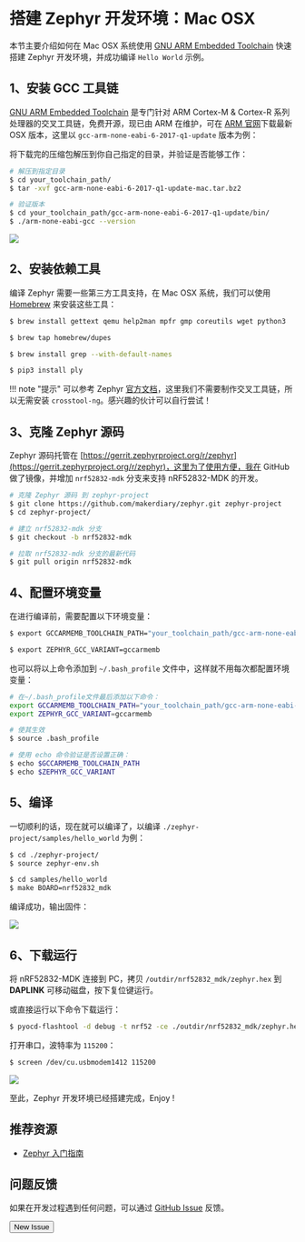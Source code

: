# 搭建 Zephyr 开发环境：Mac OSX

本节主要介绍如何在 Mac OSX 系统使用 [GNU ARM Embedded Toolchain](https://developer.arm.com/open-source/gnu-toolchain/gnu-rm) 快速搭建 Zephyr 开发环境，并成功编译 `Hello World` 示例。

## 1、安装 GCC 工具链
[GNU ARM Embedded Toolchain](https://developer.arm.com/open-source/gnu-toolchain/gnu-rm) 是专门针对 ARM Cortex-M & Cortex-R 系列处理器的交叉工具链，免费开源，现已由 ARM 在维护，可在 [ARM 官网](https://developer.arm.com/open-source/gnu-toolchain/gnu-rm/downloads)下载最新 OSX 版本，这里以 `gcc-arm-none-eabi-6-2017-q1-update` 版本为例：

将下载完的压缩包解压到你自己指定的目录，并验证是否能够工作：

``` sh
# 解压到指定目录
$ cd your_toolchain_path/
$ tar -xvf gcc-arm-none-eabi-6-2017-q1-update-mac.tar.bz2

# 验证版本
$ cd your_toolchain_path/gcc-arm-none-eabi-6-2017-q1-update/bin/
$ ./arm-none-eabi-gcc --version
```
![](https://img.makerdiary.co/wiki/nrf52832mdk/checking-arm-gcc-version.png)

## 2、安装依赖工具

编译 Zephyr 需要一些第三方工具支持，在 Mac OSX 系统，我们可以使用 [Homebrew](http://brew.sh/) 来安装这些工具：

``` sh
$ brew install gettext qemu help2man mpfr gmp coreutils wget python3

$ brew tap homebrew/dupes

$ brew install grep --with-default-names

$ pip3 install ply

```

!!! note "提示"
    可以参考 Zephyr [官方文档](https://www.zephyrproject.org/doc/getting_started/installation_mac.html)，这里我们不需要制作交叉工具链，所以无需安装 `crosstool-ng`。感兴趣的伙计可以自行尝试！

## 3、克隆 Zephyr 源码

Zephyr 源码托管在 [https://gerrit.zephyrproject.org/r/zephyr](https://gerrit.zephyrproject.org/r/zephyr)，这里为了使用方便，我在 GitHub 做了镜像，并增加 `nrf52832-mdk` 分支来支持 nRF52832-MDK 的开发。

``` sh
# 克隆 Zephyr 源码 到 zephyr-project
$ git clone https://github.com/makerdiary/zephyr.git zephyr-project
$ cd zephyr-project/

# 建立 nrf52832-mdk 分支
$ git checkout -b nrf52832-mdk

# 拉取 nrf52832-mdk 分支的最新代码
$ git pull origin nrf52832-mdk
```

## 4、配置环境变量

在进行编译前，需要配置以下环境变量：

``` sh
$ export GCCARMEMB_TOOLCHAIN_PATH="your_toolchain_path/gcc-arm-none-eabi-6-2017-q1-update"

$ export ZEPHYR_GCC_VARIANT=gccarmemb
```

也可以将以上命令添加到 `~/.bash_profile` 文件中，这样就不用每次都配置环境变量：

``` sh
# 在~/.bash_profile文件最后添加以下命令：
export GCCARMEMB_TOOLCHAIN_PATH="your_toolchain_path/gcc-arm-none-eabi-6-2017-q1-update"
export ZEPHYR_GCC_VARIANT=gccarmemb

# 使其生效
$ source .bash_profile

# 使用 echo 命令验证是否设置正确：
$ echo $GCCARMEMB_TOOLCHAIN_PATH
$ echo $ZEPHYR_GCC_VARIANT
```

## 5、编译

一切顺利的话，现在就可以编译了，以编译 `./zephyr-project/samples/hello_world` 为例：

``` sh
$ cd ./zephyr-project/
$ source zephyr-env.sh

$ cd samples/hello_world
$ make BOARD=nrf52832_mdk

```

编译成功，输出固件：

![](https://img.makerdiary.co/wiki/nrf52832mdk/compile_zephyr_helloworld.png)

## 6、下载运行

将 nRF52832-MDK 连接到 PC，拷贝 `/outdir/nrf52832_mdk/zephyr.hex` 到 **DAPLINK** 可移动磁盘，按下复位键运行。

或直接运行以下命令下载运行：

``` sh
$ pyocd-flashtool -d debug -t nrf52 -ce ./outdir/nrf52832_mdk/zephyr.hex

```

打开串口，波特率为 `115200`：

``` sh
$ screen /dev/cu.usbmodem1412 115200
```
![](https://img.makerdiary.co/wiki/nrf52832mdk/zephyr_helloworld_output.png)


至此，Zephyr 开发环境已经搭建完成，Enjoy !

## 推荐资源

* [Zephyr 入门指南](https://www.zephyrproject.org/doc/getting_started/getting_started.html)

## 问题反馈

如果在开发过程遇到任何问题，可以通过 [GitHub Issue](https://github.com/makerdiary/nrf52832-mdk/issues) 反馈。

<a href="https://github.com/makerdiary/nrf52832-mdk/issues/new"><button data-md-color-primary="green">New Issue</button></a>


